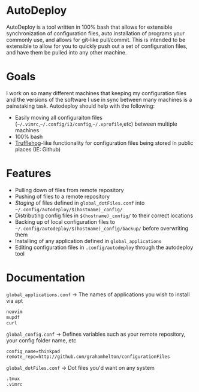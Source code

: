 # AutoDeploy
AutoDeploy is a tool written in 100% bash that allows for extensible synchronization of configuration files, auto installation of programs your commonly use, and allows for git-like pull/commit. This is intended to be extensible to allow for you to quickly push out a set of configuration files, and have them be pulled into any other machine.

# Goals
I work on so many different machines that keeping my configuration files and the versions of the software I use in sync between many machines is a painstaking task. Autodeploy should help with the following:

- Easily moving all configuraiton files (`~/.vimrc`,`~/.config/i3/config`,`~/.xprofile`,etc) between multiple machines
- 100% bash 
- [Trufflehog](https://github.com/trufflesecurity/trufflehog)-like functionality for configuration files being stored in public places (IE: Github)

# Features
- Pulling down of files from remote repository
- Pushing of files to a remote repository
- *Staging* of files defined in `global_dotFiles.conf` into `~/.config/autodeploy/$(hostname)_config/`
- Distributing config files in `$(hostname)_config/` to their correct locations
- Backing up of local configuration files to `~/.config/autodeploy/$(hostname)_config/backup/` before overwriting them
- Installing of any application defined in `global_applications`
- Editing configuration files in `.config/autodeploy` through the autodeploy tool 

# Documentation

`global_applications.conf` -> The names of applications you wish to install via apt

```markdown
neovim
mupdf
curl
```

`global_config.conf` -> Defines variables such as your remote repository, your config folder name, etc

```makrdown
config_name=thinkpad
remote_repo=http://github.com/grahamhelton/configurationFiles
```

`global_dotFiles.conf` -> Dot files you'd want on any system

```markdown
.tmux
.vimrc
```


